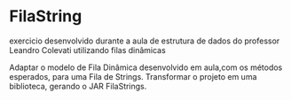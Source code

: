 # FilaString
exercicio desenvolvido durante a aula de estrutura de dados do professor Leandro Colevati utilizando filas dinâmicas

Adaptar o modelo de Fila Dinâmica desenvolvido em aula,com os métodos esperados, para uma Fila de Strings.
Transformar o projeto em uma biblioteca, gerando o JAR FilaStrings.
